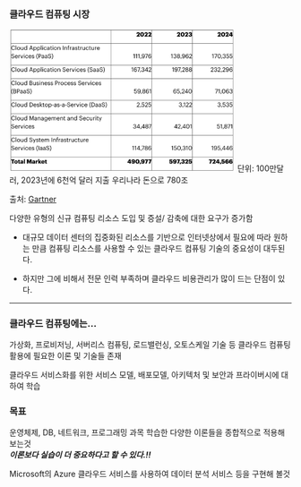 ### 클라우드 컴퓨팅 시장

<img src="../img/img_7.png" alt ="클라우드 컴퓨팅 시장" style="max-width:80%;">
단위: 100만달러, 2023년에 6천억 달러 지출 우리나라 돈으로 780조

출처: [Gartner](https://www.gartner.com/en/newsroom/press-releases/2023-04-19-gartner-forecasts-worldwide-public-cloud-end-user-spending-to-reach-nearly-600-billion-in-2023)

다양한 유형의 신규 컴퓨팅 리소스 도입 및 증설/ 감축에 대한 요구가 증가함
 * 대규모 데이터 센터의 집중화된 리소스를 기반으로 인터넷상에서 필요에 따라 원하는 만큼 컴퓨팅 리소스를 사용할 수 있는 클라우드 
컴퓨팅 기술의 중요성이 대두된다.

 * 하지만 그에 비해서 전문 인력 부족하며 클라우드 비용관리가 많이 드는 단점이 있다.

------

### 클라우드 컴퓨팅에는...
가상화, 프로비저닝, 서버리스 컴퓨팅, 로드밸런싱, 오토스케일 기술 등 클라우드 컴퓨팅 활용에 필요한 이론 및 기술들 존재

클라우드 서비스화를 위한 서비스 모델, 배포모델, 아키텍처 및 보안과 프라이버시에 대하여 학습


### 목표
운영체제, DB, 네트워크, 프로그래밍 과목 학습한 다양한 이론들을 종합적으로 적용해보는것\
*****이론보다 실습이 더 중요하다고 할 수 있다.!!*****

Microsoft의 Azure 클라우드 서비스를 사용하여 데이터 분석 서비스 등을 구현해 볼것
